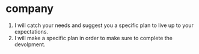# company


1. I will catch your needs and suggest you a specific plan to live up to your expectations.
2. I will make a specific plan in order to make sure to complete the devolpment.
